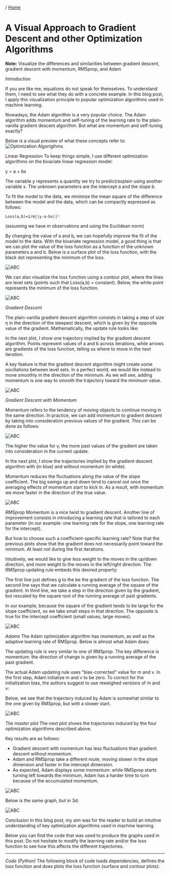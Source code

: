 / [Home](../index.md)

# A Visual Approach to Gradient Descent and other Optimization Algorithms

**Note:** Visualize the differences and similarities between gradient descent, gradient descent with momentum, RMSprop, and Adam

*Introduction*

If you are like me, equations do not speak for themselves. To understand them, I need to see what they do with a concrete example. In this blog post, I apply this visualization principle to popular optimization algorithms used in machine learning.

Nowadays, the Adam algorithm is a very popular choice. The Adam algorithm adds momentum and self-tuning of the learning rate to the plain-vanilla gradient descent algorithm. But what are momentum and self-tuning exactly?

Below is a visual preview of what these concepts refer to:
![Optimization Algorigthms](articles/images/101.gif "Optimization Algorigthms")

Linear Regression
To keep things simple, I use different optimization algorithms on the bivariate linear regression model:

y = a + bx

The variable y represents a quantity we try to predict/explain using another variable x. The unknown parameters are the intercept a and the slope b.

To fit the model to the data, we minimize the mean square of the difference between the model and the data, which can be compactly expressed as follows:

```
Loss(a,b)=1/m||y-a-bx||²
```

(assuming we have m observations and using the Euclidean norm)

By changing the value of a and b, we can hopefully improve the fit of the model to the data. With the bivariate regression model, a good thing is that we can plot the value of the loss function as a function of the unknown parameters a and b. Below is a surface plot of the loss function, with the black dot representing the minimum of the loss.

![ABC](articles/images/102.webp "ABC")

We can also visualize the loss function using a contour plot, where the lines are level sets (points such that Loss(a,b) = constant). Below, the white point represents the minimum of the loss function.

![ABC](articles/images/103.webp "ABC")

*Gradient Descent*

The plain-vanilla gradient descent algorithm consists in taking a step of size η in the direction of the steepest descent, which is given by the opposite value of the gradient. Mathematically, the update rule looks like:


In the next plot, I show one trajectory implied by the gradient descent algorithm. Points represent values of a and b across iterations, while arrows are gradients of the loss function, telling us where to move in the next iteration.

A key feature is that the gradient descent algorithm might create some oscillations between level sets. In a perfect world, we would like instead to move smoothly in the direction of the minimum. As we will see, adding momentum is one way to smooth the trajectory toward the minimum value.

![ABC](articles/images/104.gif "ABC")

*Gradient Descent with Momentum*

Momentum refers to the tendency of moving objects to continue moving in the same direction. In practice, we can add momentum to gradient descent by taking into consideration previous values of the gradient. This can be done as follows:

![ABC](articles/images/105.webp "ABC")

The higher the value for γ, the more past values of the gradient are taken into consideration in the current update.

In the next plot, I show the trajectories implied by the gradient descent algorithm with (in blue) and without momentum (in white).

Momentum reduces the fluctuations along the value of the slope coefficient. The big swings up and down tend to cancel out once the averaging effects of momentum start to kick in. As a result, with momentum we move faster in the direction of the true value.

![ABC](articles/images/107.gif "ABC")


*RMSprop*
Momentum is a nice twist to gradient descent. Another line of improvement consists in introducing a learning rate that is tailored to each parameter (in our example: one learning rate for the slope, one learning rate for the intercept).

But how to choose such a coefficient-specific learning rate? Note that the previous plots show that the gradient does not necessarily point toward the minimum. At least not during the first iterations.

Intuitively, we would like to give less weight to the moves in the up/down direction, and more weight to the moves in the left/right direction. The RMSprop updating rule embeds this desired property:

The first line just defines g to the be the gradient of the loss function. The second line says that we calculate a running average of the square of the gradient. In third line, we take a step in the direction given by the gradient, but rescaled by the square root of the running average of past gradients.

In our example, because the square of the gradient tends to be large for the slope coefficient, so we take small steps in that direction. The opposite is true for the intercept coefficient (small values, large moves).

![ABC](articles/images/109.gif "ABC")

*Adams*
The Adam optimization algorithm has momentum, as well as the adaptive learning rate of RMSprop. Below is almost what Adam does:


The updating rule is very similar to one of RMSprop. The key difference is momentum: the direction of change is given by a running average of the past gradient.

The actual Adam updating rule uses “bias-corrected” value for m and v. In the first step, Adam initialize m and v to be zero. To correct for the initialization bias, the authors suggest to use reweighed versions of m and v:

Below, we see that the trajectory induced by Adam is somewhat similar to the one given by RMSprop, but with a slower start.

![ABC](articles/images/112.gif "ABC")

*The master plot*
The next plot shows the trajectories induced by the four optimization algorithms described above.

Key results are as follows:

* Gradient descent with momentum has less fluctuations than gradient descent without momentum.
* Adam and RMSprop take a different route, moving slower in the slope dimension and faster in the intercept dimension.
* As expected, Adam displays some momentum: while RMSprop starts turning left towards the minimum, Adam has a harder time to turn because of the accumulated momentum.

![ABC](articles/images/113.gif "ABC")

Below is the same graph, but in 3d:

![ABC](articles/images/114.gif "ABC")

*Conclusion*
In this blog post, my aim was for the reader to build an intuitive understanding of key optimization algorithms used in machine learning.

Below you can find the code that was used to produce the graphs used in this post. Do not hesitate to modify the learning rate and/or the loss function to see how this affects the different trajectories.

---


*Code (Python)*
The following block of code loads dependencies, defines the loss function and does plots the loss function (surface and contour plots):

